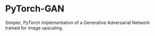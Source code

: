 # PyTorch-GAN
Simpler, PyTorch implementation of a Generative Adversarial Network trained for image upscaling.
